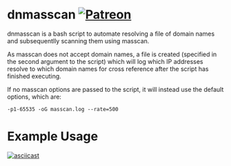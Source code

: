 dnmasscan <a href="https://www.patreon.com/rastating"><img src="https://img.shields.io/badge/patreon-support_this_project-orange" alt="Patreon" /></a>
=========
dnmasscan is a bash script to automate resolving a file of domain names and subsequentlly scanning them using masscan.

As masscan does not accept domain names, a file is created (specified in the second argument to the script) which will log which IP addresses resolve to which domain names for cross reference after the script has finished executing.

If no masscan options are passed to the script, it will instead use the default options, which are:

```
-p1-65535 -oG masscan.log --rate=500
```

Example Usage
=============
[![asciicast](https://asciinema.org/a/269108.svg)](https://asciinema.org/a/269108)
